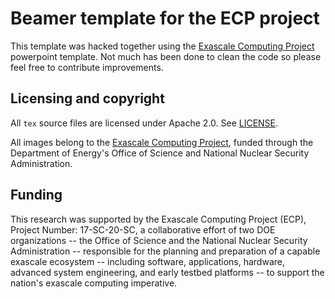 # Beamer template for the ECP project

This template was hacked together using
the [Exascale Computing Project](https://exascaleproject.org)
powerpoint template. Not much has been done to clean the code so
please feel free to contribute improvements.


## Licensing and copyright

All `tex` source files are licensed under Apache 2.0. See [LICENSE](LICENSE.txt).

All images belong to
the [Exascale Computing Project](https://exascaleproject.org), funded
through the Department of Energy's Office of Science and National
Nuclear Security Administration.


## Funding

This research was supported by the Exascale Computing Project (ECP),
Project Number: 17-SC-20-SC, a collaborative effort of two DOE
organizations -- the Office of Science and the National Nuclear
Security Administration -- responsible for the planning and
preparation of a capable exascale ecosystem -- including software,
applications, hardware, advanced system engineering, and early testbed
platforms -- to support the nation's exascale computing imperative.
